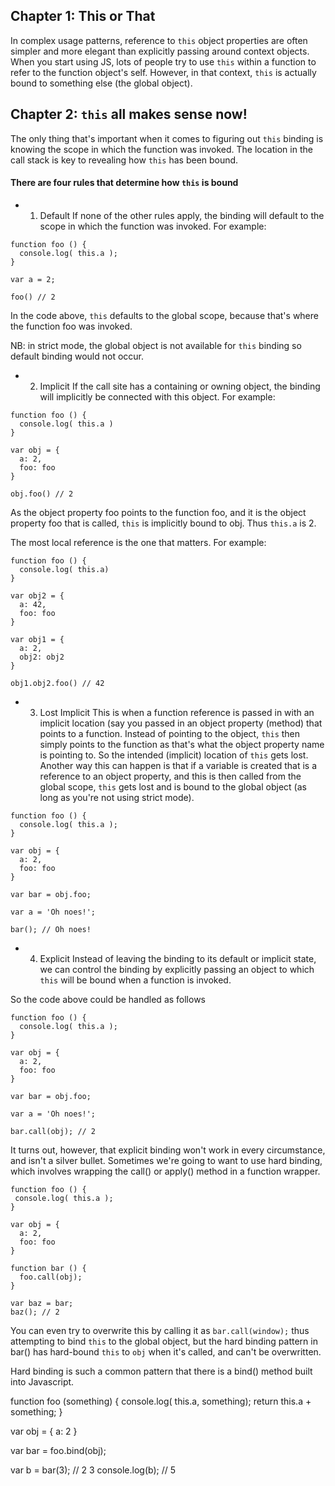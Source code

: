 ## Chapter 1: This or That 

In complex usage patterns, reference to `this` object properties are often simpler and more elegant than explicitly passing around context objects. When you start using JS, lots of people try to use `this` within a function to refer to the function object's self. However, in that context, `this` is actually bound to something else (the global object).

## Chapter 2: `this` all makes sense now!

The only thing that's important when it comes to figuring out `this` binding is knowing the scope in which the function was invoked. The location in the call stack is key to revealing how `this` has been bound.

#### There are four rules that determine how `this` is bound
- 1. Default
If none of the other rules apply, the binding will default to the scope in which the function was invoked. For example:
```
function foo () {
  console.log( this.a );
}

var a = 2;

foo() // 2
```

In the code above, `this` defaults to the global scope, because that's where the function foo was invoked.

NB: in strict mode, the global object is not available for `this` binding so default binding would not occur.

- 2. Implicit
If the call site has a containing or owning object, the binding will implicitly be connected with this object. For example:
```
function foo () {
  console.log( this.a )
}

var obj = {
  a: 2,
  foo: foo
}

obj.foo() // 2
```

As the object property foo points to the function foo, and it is the object property foo that is called, `this` is implicitly bound to obj. Thus `this.a` is 2.

The most local reference is the one that matters. For example:
```
function foo () {
  console.log( this.a) 
}

var obj2 = {
  a: 42,
  foo: foo
}

var obj1 = {
  a: 2,
  obj2: obj2
}

obj1.obj2.foo() // 42
```

- 3. Lost Implicit
This is when a function reference is passed in with an implicit location (say you passed in an object property (method) that points to a function. Instead of pointing to the object, `this` then simply points to the function as that's what the object property name is pointing to. So the intended (implicit) location of `this` gets lost. Another way this can happen is that if a variable is created that is a reference to an object property, and this is then called from the global scope, `this` gets lost and is bound to the global object (as long as you're not using strict mode).
``` 
function foo () {
  console.log( this.a );
}

var obj = {
  a: 2,
  foo: foo
}

var bar = obj.foo;

var a = 'Oh noes!';

bar(); // Oh noes!
```

- 4. Explicit
Instead of leaving the binding to its default or implicit state, we can control the binding by explicitly passing an object to which `this` will be bound when a function is invoked.

So the code above could be handled as follows

``` 
function foo () {
  console.log( this.a );
}

var obj = {
  a: 2,
  foo: foo
}

var bar = obj.foo;

var a = 'Oh noes!';

bar.call(obj); // 2
```

It turns out, however, that explicit binding won't work in every circumstance, and isn't a silver bullet. Sometimes we're going to want to use hard binding, which involves wrapping the call() or apply() method in a function wrapper.

```
function foo () {
 console.log( this.a );
}

var obj = {
  a: 2,
  foo: foo
}

function bar () {
  foo.call(obj);
}

var baz = bar;
baz(); // 2
```

You can even try to overwrite this by calling it as `bar.call(window);` thus attempting to bind `this` to the global object, but the hard binding pattern in bar() has hard-bound `this` to `obj` when it's called, and can't be overwritten. 

Hard binding is such a common pattern that there is a bind() method built into Javascript. 

function foo (something) {
 console.log( this.a, something);
 return this.a + something;
}

var obj = {
 a: 2
}

var bar = foo.bind(obj);

var b = bar(3); // 2 3
console.log(b); // 5

